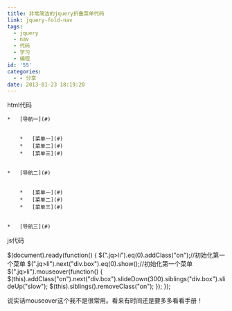 ```yaml
---
title: 非常简洁的jquery折叠菜单代码
link: jquery-fold-nav
tags:
  - jquery
  - nav
  - 代码
  - 学习
  - 编程
id: '55'
categories:
  - - 分享
date: 2013-01-23 18:19:20
---
```


html代码

    *   [导航一](#)
    

        *   [菜单一](#)
        *   [菜单二](#)
        *   [菜单三](#)
    

    *   [导航二](#)
    

        *   [菜单一](#)
        *   [菜单二](#)
        *   [菜单三](#)
    

    *   [导航三](#)

js代码

$(document).ready(function()
{
    $(".jq>li").eq(0).addClass("on");//初始化第一个菜单
    $(".jq>li").next("div.box").eq(0).show();//初始化第一个菜单
    $(".jq>li").mouseover(function()
    {
        $(this).addClass("on").next("div.box").slideDown(300).siblings("div.box").slideUp("slow");
        $(this).siblings().removeClass("on");
    });
});

说实话mouseover这个我不是很常用。看来有时间还是要多多看看手册！